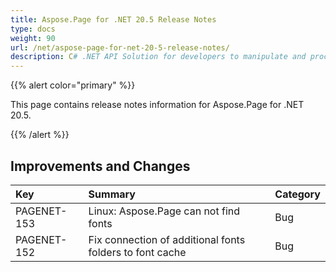 ```yaml
---
title: Aspose.Page for .NET 20.5 Release Notes
type: docs
weight: 90
url: /net/aspose-page-for-net-20-5-release-notes/
description: C# .NET API Solution for developers to manipulate and process PS, EPS, and XPS files. Release Notes of Aspose.Page API solution for .NET | Release 2020.05
---
```


{{% alert color="primary" %}}

This page contains release notes information for Aspose.Page for .NET 20.5.

{{% /alert %}}
## **Improvements and Changes**

|**Key**|**Summary**|**Category**|
| :- | :- | :- |
|PAGENET-153|Linux: Aspose.Page can not find fonts|Bug|
|PAGENET-152 |Fix connection of additional fonts folders to font cache|Bug|
